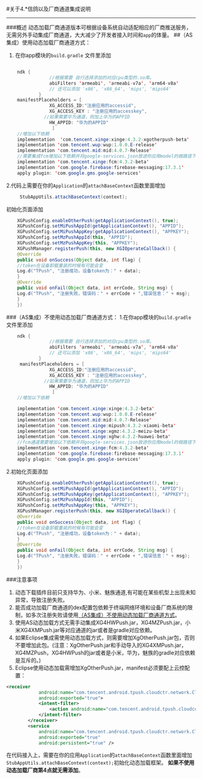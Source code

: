 #关于4.*信鸽以及厂商通道集成说明
<hr>

###概述
 动态加载厂商通道版本可根据设备系统自动适配相应的厂商推送服务，无需另外手动集成厂商通道，大大减少了开发者接入时间和```app```的体量。
##（AS集成）使用动态加载厂商通道方式：

1. 在你app模块的```build.gradle``` 文件里添加

```java

    ndk {
                //根据需要 自行选择添加的对应cpu类型的.so库。
                abiFilters 'armeabi', 'armeabi-v7a', 'arm64-v8a'
                // 还可以添加 'x86', 'x86_64', 'mips', 'mips64'
            }
    manifestPlaceholders = [
                XG_ACCESS_ID:"注册应用的accessid",
                XG_ACCESS_KEY : "注册应用的accesskey",
              //如果需要华为通道，则加上华为的APPID 
                HW_APPID: "华为的APPID"
                 ]
    //增加以下依赖
    implementation  'com.tencent.xinge:xinge:4.3.2-xgotherpush-beta'
    implementation 'com.tencent.wup:wup:1.0.0.E-release'
    implementation 'com.tencent.mid:mid:4.0.7-Release'
    //需要集成fcm增加以下依赖并将google-services.json放进你应用model的根路径下:
    implementation 'com.tencent.xinge:fcm:4.3.2-beta'
    implementation 'com.google.firebase:firebase-messaging:17.3.1'
    apply plugin: 'com.google.gms.google-services'


 ```
 2.代码上需要在你的```Application```的```attachBaseContext```函数里面增加
```java
     StubAppUtils.attachBaseContext(context);
 ```


初始化页面添加 
```java
    XGPushConfig.enableOtherPush(getApplicationContext(), true);
    XGPushConfig.setMiPushAppId(getApplicationContext(), "APPID");
    XGPushConfig.setMiPushAppKey(getApplicationContext(), "APPKEY");
    XGPushConfig.setMzPushAppId(this, "APPID");
    XGPushConfig.setMzPushAppKey(this, "APPKEY");
    XGPushManager.registerPush(this, new XGIOperateCallback() {
    @Override
    public void onSuccess(Object data, int flag) {
    //token在设备卸载重装的时候有可能会变
    Log.d("TPush", "注册成功，设备token为：" + data);
    }
    @Override
    public void onFail(Object data, int errCode, String msg) {
    Log.d("TPush", "注册失败，错误码：" + errCode + ",错误信息：" + msg);
    }
    })
```



###（AS集成）不使用动态加载厂商通道方式：
1.在你app模块的```build.gradle ```文件里添加
```java
    ndk {
                //根据需要 自行选择添加的对应cpu类型的.so库。
                abiFilters 'armeabi', 'armeabi-v7a', 'arm64-v8a'
                // 还可以添加 'x86', 'x86_64', 'mips', 'mips64'
            }
     manifestPlaceholders = [
                XG_ACCESS_ID:"注册应用的accessid",
                XG_ACCESS_KEY : "注册应用的accesskey",
              //如果需要华为通道，则加上华为的APPID 
                HW_APPID: "华为的APPID"
                 ]
    //增加以下依赖

    implementation 'com.tencent.xinge:xinge:4.3.2-beta'
    implementation 'com.tencent.wup:wup:1.0.0.E-release'
    implementation 'com.tencent.mid:mid:4.0.7-Release'
    implementation 'com.tencent.xinge:mipush:4.3.2-xiaomi-beta'
    implementation 'com.tencent.xinge:xgmz:4.3.2-meizu-beta'
    implementation 'com.tencent.xinge:xghw:4.3.2-huawei-beta'
    //fcm通道需要增加以下依赖并将google-services.json放进你应用model的根路径下。
    implementation 'com.tencent.xinge:fcm:4.3.2-beta'
    implementation 'com.google.firebase:firebase-messaging:17.3.1'
    apply plugin: 'com.google.gms.google-services'

```
2.初始化页面添加 
```java
    XGPushConfig.enableOtherPush(getApplicationContext(), true);
    XGPushConfig.setMiPushAppId(getApplicationContext(), "APPID");
    XGPushConfig.setMiPushAppKey(getApplicationContext(), "APPKEY");
    XGPushConfig.setMzPushAppId(this, "APPID");
    XGPushConfig.setMzPushAppKey(this, "APPKEY");
    XGPushManager.registerPush(this, new XGIOperateCallback() {
    @Override
    public void onSuccess(Object data, int flag) {
    //token在设备卸载重装的时候有可能会变
    Log.d("TPush", "注册成功，设备token为：" + data);
    }
    @Override
    public void onFail(Object data, int errCode, String msg) {
    Log.d("TPush", "注册失败，错误码：" + errCode + ",错误信息：" + msg);
    }
    })
```
###注意事项
1. 动态下载插件目前只支持华为、小米、魅族通道,有可能在某些机型上出现未知异常，导致注册失败。
2. 能否成功加载厂商通道的dex配置包依赖于终端网络环境和设备厂商系统的限制，如多次注册失败请使用<a href="#（AS集成）不使用动态加载厂商通道方式">（AS集成）不使用动态加载厂商通道方式</a>。
3. 使用AS动态加载方式无需手动集成XG4HWPush.jar，XG4MZPush.jar，小米XG4XMPush.jar等对应通道的jar或者是gradle对应依赖。
4. 如果Eclipse集成需使用动态加载方式，则需要增加XgOtherPush.jar包，否则不要增加此包。(注意：XgOtherPush.jar和手动导入的XG4XMPush.jar，XG4MZPush，XG4HWPush的jar或者是小米，华为，魅族的gradle对应依赖是互斥的。)
5. Eclipse使用动态加载需增加XgOtherPush.jar，manifest必须要配上云控配置：
```xml
<receiver
            android:name="com.tencent.android.tpush.cloudctr.network.CloudControlDownloadReceiver"
            android:exported="true">
            <intent-filter>
                <action android:name="com.tencent.android.tpush.cloudcontrol.action.DOWNLOAD_FILE_FINISH" />
            </intent-filter>
        </receiver>
        <service
            android:name="com.tencent.android.tpush.cloudctr.network.CloudControlDownloadService"
            android:exported="true"
            android:persistent="true" />
```
在代码接入上，需要在你的应用```Application```的```attachBaseContext```函数里面增加```StubAppUtils.attachBaseContext(context);```初始化动态加载框架。
**如果不使用动态加载厂商第4点就无需添加**。


